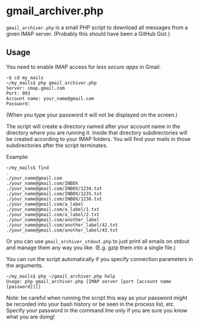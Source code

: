 gmail_archiver.php
==================

`gmail_archiver.php` is a small PHP script to download all messages from a
given IMAP server. (Probably this should have been a GitHub Gist.)

Usage
-----

You need to enable IMAP access for _less secure apps_ in Gmail.

    ~$ cd my_mails
    ~/my_mails$ php gmail_archiver.php
    Server: imap.gmail.com
    Port: 993
    Account name: your_name@gmail.com
    Password:

(When you type your password it will not be displayed on the screen.)

The script will create a directory named after your account name in the
directory where you are running it. Inside that directory subdirectories will
be created according to your IMAP folders. You will find your mails in those
subdirectories after the script terminates.

Example:

    ~/my_mails$ find
    .
    ./your_name@gmail.com
    ./your_name@gmail.com/INBOX
    ./your_name@gmail.com/INBOX/1234.txt
    ./your_name@gmail.com/INBOX/1235.txt
    ./your_name@gmail.com/INBOX/1236.txt
    ./your_name@gmail.com/a_label
    ./your_name@gmail.com/a_label/1.txt
    ./your_name@gmail.com/a_label/2.txt
    ./your_name@gmail.com/another_label
    ./your_name@gmail.com/another_label/42.txt
    ./your_name@gmail.com/another_label/43.txt

Or you can use `gmail_archiver_stdout.php` to just print all emails on
stdout and manage them any way you like. (E.g. gzip them into a single file.)

You can run the script automatically if you specify connection parameters
in the arguments.

    ~/my_mails$ php ~/gmail_archiver.php help
    Usage: php gmail_archiver.php [IMAP server [port [account name [password]]]]

Note: be careful when running the script this way as your password might be
recorded into your bash history or be seen in the process list, etc. Specify
your password in the command line only if you are sure you know what you are doing!

